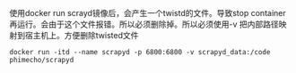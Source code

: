 使用docker run scrayd镜像后，会产生一个twistd的文件。导致stop container再运行。会由于这个文件报错。所以必须删除掉。所以必须使用-v 把内部路径映射到宿主机上。方便删除twisted文件

```
docker run -itd --name scrapyd -p 6800:6800 -v scrapyd_data:/code phimecho/scrapyd
```